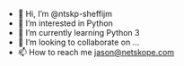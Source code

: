- 👋 Hi, I’m @ntskp-sheffijm
- 👀 I’m interested in Python
- 🌱 I’m currently learning Python 3
- 💞️ I’m looking to collaborate on ...
- 📫 How to reach me jason@netskope.com

<!---
ntskp-sheffijm/ntskp-sheffijm is a ✨ special ✨ repository because its `README.md` (this file) appears on your GitHub profile.
You can click the Preview link to take a look at your changes.
--->
